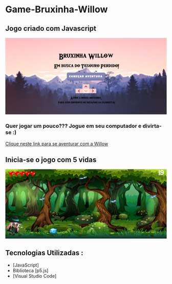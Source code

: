 # Game-Bruxinha-Willow


## Jogo criado com Javascript


![tela inicial](https://github.com/adrianysouzaa/Game-Bruxinha-Willow/blob/master/telaInicial.png)




### Quer jogar um pouco??? Jogue em seu computador e divirta-se :)

[Clique neste link para se aventurar com a Willow](https://editor.p5js.org/adrianysouzaa/present/HAB5y7FK1)


## Inicia-se o jogo com 5 vidas 

![teladogame](https://github.com/adrianysouzaa/Game-Bruxinha-Willow/blob/master/jogo.png)


## Tecnologias Utilizadas :

* [JavaScript]
* Biblioteca [p5.js]
* [Visual Studio Code]
